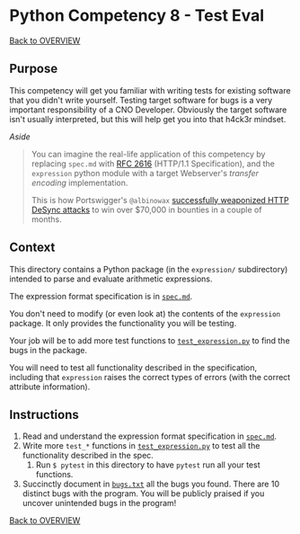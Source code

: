 # Python Competency 8 - Test Eval

[Back to OVERVIEW](../README.md)

## Purpose

This competency will get you familiar with writing tests for existing software that you didn't write yourself. Testing target software for bugs is a very important responsibility of a CNO Developer. Obviously the target software isn't usually interpreted, but this will help get you into that h4ck3r mindset.

*Aside*
> You can imagine the real-life application of this competency by replacing `spec.md` with [RFC 2616](https://datatracker.ietf.org/doc/html/rfc2616#section-4.4) (HTTP/1.1 Specification), and the `expression` python module with a target Webserver's *transfer encoding* implementation.
> 
> This is how Portswigger's `@albinowax` [successfully weaponized HTTP DeSync attacks](https://portswigger.net/research/http-desync-attacks-request-smuggling-reborn) to win over $70,000 in bounties in a couple of months.

## Context

This directory contains a Python package (in the `expression/` subdirectory)
intended to parse and evaluate arithmetic expressions.

The expression format specification is in [`spec.md`](./spec.md).

You don't need to modify (or even look at) the contents of the `expression`
package. It only provides the functionality you will be testing.

Your job will be to add more test functions to
[`test_expression.py`](./test_expression.py) to find the bugs in the package.

You will need to test all functionality described in the specification,
including that `expression` raises the correct types of errors (with the
correct attribute information).

## Instructions

1. Read and understand the expression format specification in [`spec.md`](./spec.md).
2. Write more `test_*` functions in [`test_expression.py`](./test_expression.py) to test all the functionality described in the spec.
   1. Run `$ pytest` in this directory to have `pytest` run all your test functions.
3. Succinctly document in [`bugs.txt`](./bugs.txt) all the bugs you found. There are 10 distinct bugs with the program. You will be publicly praised if you uncover unintended bugs in the program!

[Back to OVERVIEW](../README.md)